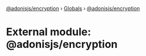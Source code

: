 [@adonisjs/encryption](../README.md) › [Globals](../globals.md) › [@adonisjs/encryption](_adonisjs_encryption.md)

# External module: @adonisjs/encryption


